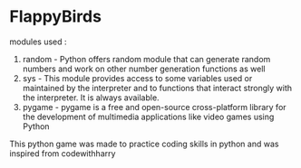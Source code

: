 # FlappyBirds

modules used :
1. random - Python offers random module that can generate random numbers and work on other number generation functions as well 
2. sys - This module provides access to some variables used or maintained by the interpreter and to functions that interact 
         strongly with the interpreter. It is always available.
3. pygame - pygame is a free and open-source cross-platform library for the development of multimedia applications like 
         video games using Python


This python game was made to practice coding skills in python and was inspired from codewithharry
